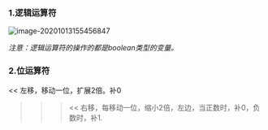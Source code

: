 ### 1.逻辑运算符

![image-20201013155456847](C:\Users\Administrator\AppData\Roaming\Typora\typora-user-images\image-20201013155456847.png)



*注意：逻辑运算符的操作的都是boolean类型的变量。*

### 2.位运算符

<<   左移，移动一位，扩展2倍。补0

> > > <<   右移，每移动一位，缩小2倍，左边，当正数时，补0，负数时，补1.



